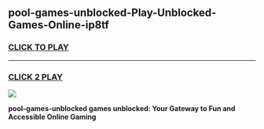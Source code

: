 
## pool-games-unblocked-Play-Unblocked-Games-Online-ip8tf
<h3>
<a href="https://premium76.site?title=pool-games-unblocked&ref=25A">CLICK TO PLAY</a></h3>
<hr>

<h3>
<a href="https://premium76.site?title=pool-games-unblocked&ref=25A">CLICK 2 PLAY</a>
  
</h3>

<a href="https://premium76.site?title=pool-games-unblocked&ref=25A"><img src="https://clearcache.store/games.png"></a>


**pool-games-unblocked games unblocked: Your Gateway to Fun and Accessible Online Gaming**
